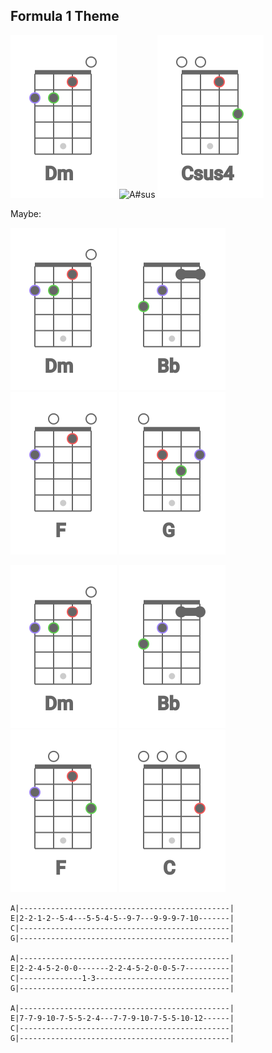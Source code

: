 ## Formula 1 Theme

![Dm][] ![A#sus][] ![Csus4][]



Maybe:

![Dm][] ![Bb][] ![F][] ![G][] 

![Dm][] ![Bb][] ![F-3][] ![C][]

```
A|-----------------------------------------------|
E|2-2-1-2--5-4---5-5-4-5--9-7---9-9-9-7-10-------|
C|-----------------------------------------------|
G|-----------------------------------------------|

A|-----------------------------------------------|
E|2-2-4-5-2-0-0-------2-2-4-5-2-0-0-5-7----------|
C|--------------1-3------------------------------|
G|-----------------------------------------------|

A|-----------------------------------------------|
E|7-7-9-10-7-5-5-2-4---7-7-9-10-7-5-5-10-12------|
C|-----------------------------------------------|
G|-----------------------------------------------|
```


[Dm]: https://raw.githubusercontent.com/Capevace/ukulele-chords/main/svgs/Dm.svg
[Bb]: https://raw.githubusercontent.com/Capevace/ukulele-chords/main/svgs/Bb.svg
[F]: https://raw.githubusercontent.com/Capevace/ukulele-chords/main/svgs/F.svg
[G]: https://raw.githubusercontent.com/Capevace/ukulele-chords/main/svgs/G.svg
[A#sus]: https://raw.githubusercontent.com/Capevace/ukulele-chords/main/svgs/A%23sus.svg
[Csus4]: https://raw.githubusercontent.com/Capevace/ukulele-chords/main/svgs/Csus4.svg
[F-3]: https://raw.githubusercontent.com/Capevace/ukulele-chords/main/svgs/F-3.svg
[C]: https://raw.githubusercontent.com/Capevace/ukulele-chords/main/svgs/C.svg